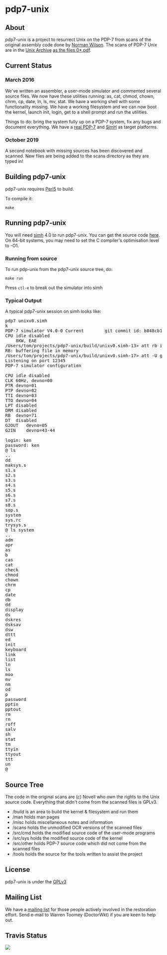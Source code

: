 # pdp7-unix


## About

pdp7-unix is a project to resurrect Unix on the PDP-7 from scans of the original
assembly code done by
[Norman Wilson](http://www.cs.toronto.edu/~norman/pers/index.html).
The scans of PDP-7 Unix are in the [Unix Archive](http://www.tuhs.org/)
[as the files 0*.pdf](http://www.tuhs.org/Archive/Distributions/Research/McIlroy_v0/).

## Current Status

### March 2016 

We've written an assembler, a user-mode simulator and
commented several source files. We now have these utilities running:
as, cat, chmod, chown, chrm, cp, date, ln, ls, mv, stat. We have a working
shell with some functionality missing. We have a working filesystem and
we can now boot the kernel, launch init, login, get to a shell prompt and
run the utilities.

Things to do: bring the
system fully up on a PDP-7 system, fix any bugs and document everything.
We have a [real PDP-7](http://physics.uoregon.edu/outreach/movies/pdplives/)
and [SimH](http://simh.trailing-edge.com/) as target platforms.

### October 2019

A second notebook with missing sources has been
discovered and scanned.  New files are being added to the scans
directory as they are typed in!

## Building pdp7-unix

pdp7-unix requires [Perl5](https://www.perl.org/) to build.

To compile it:

`make`

## Running pdp7-unix

You will need [simh](http://simh.trailing-edge.com/) 4.0 to run pdp7-unix.  You can get the source code [here](https://github.com/simh/simh). On 64-bit systems, you may need to set the C compiler's optimisation level to -O1.

### Running from source

To run pdp-unix from the pdp7-unix source tree, do:

`make run`

Press `ctl-e` to break out the simulator into simh

### Typical Output

A typical pdp7-unix session on simh looks like:

<pre>
pdp7 unixv0.simh
k
PDP-7 simulator V4.0-0 Current        git commit id: b848cb12
CPU	idle disabled
	8KW, EAE
/Users/tom/projects/pdp7-unix/build/unixv0.simh-13> att rb image.fs
RB: buffering file in memory
/Users/tom/projects/pdp7-unix/build/unixv0.simh-17> att -U g2in 12345
Listening on port 12345
PDP-7 simulator configuration

CPU	idle disabled
CLK	60Hz, devno=00
PTR	devno=01
PTP	devno=02
TTI	devno=03
TTO	devno=04
LPT	disabled
DRM	disabled
RB	devno=71
DT	disabled
G2OUT	devno=05
G2IN	devno=43-44

login: ken
password: ken
@ ls
..
dd
maksys.s
s1.s
s2.s
s3.s
s4.s
s5.s
s6.s
s7.s
s8.s
sop.s
system
sys.rc
trysys.s
@ ls system
..
adm
apr
as
b
cas
cat
check
chmod
chown
chrm
cp
date
db
dd
display
ds
dskres
dsksav
dsw
dttt
ed
init
keyboard
link
list
ln
ls
moo
mv
nm
od
p
password
pptin
pptout
rm
rn
roff
salv
sh
stat
tm
ttyin
ttyout
ttt
un
@ 
</pre>


## Source Tree

The code in the original scans are (c) Novell who own the rights to the Unix
source code. Everything that didn't come from the scanned files is GPLv3.

* /build     is an area to build the kernel & filesystem and run them
* /man       holds man pages
* /misc	     holds miscellaneous notes and information
* /scans     holds the unmodified OCR versions of the scanned files
* /src/cmd   holds the modified source code of the user-mode programs
* /src/sys   holds the modified source code of the kernel
* /src/other holds PDP-7 source code which did not come from the scanned files
* /tools     holds the source for the tools written to assist the project

## License

pdp7-unix is under the [GPLv3](LICENSE)


## Mailing List

We have a
[mailing list](http://minnie.tuhs.org/cgi-bin/mailman/listinfo/pdp7-unix)
for those people actively involved in the restoration effort. Send e-mail
to Warren Toomey (DoctorWkt) if you are keen to help out.

## Travis Status

<a href="https://travis-ci.org/DoctorWkt/pdp7-unix">
<img src="https://api.travis-ci.org/DoctorWkt/pdp7-unix.png"></a>
